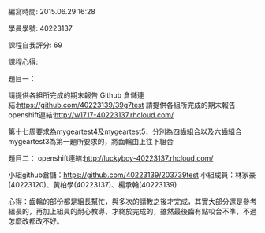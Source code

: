 編寫時間: 2015.06.29 16:28

學員學號: 40223137

課程自我評分: 69

課程心得:

題目一：

請提供各組所完成的期末報告 Github 倉儲連結:https://github.com/40223139/39g7test
請提供各組所完成的期末報告 openshift連結:http://w1717-40223137.rhcloud.com/

第十七周要求為mygeartest4及mygeartest5，分別為四齒組合以及六齒組合
mygeartest3為第一題所要求的，將齒輪由上往下組合

題目二：
openshift連結:http://luckyboy-40223137.rhcloud.com/

小組github倉儲：https://github.com/40223139/203739test
小組成員：林家豪(40223120)、黃柏學(40223137)、楊承翰(40223139)


心得：齒輪的部份都是組長幫忙，與多次的請教之後才完成，其實大部分還是參考組長的，再加上組員的耐心教導，才終於完成的，雖然最後齒有點咬合不準，不過怎麼改都改不好。
